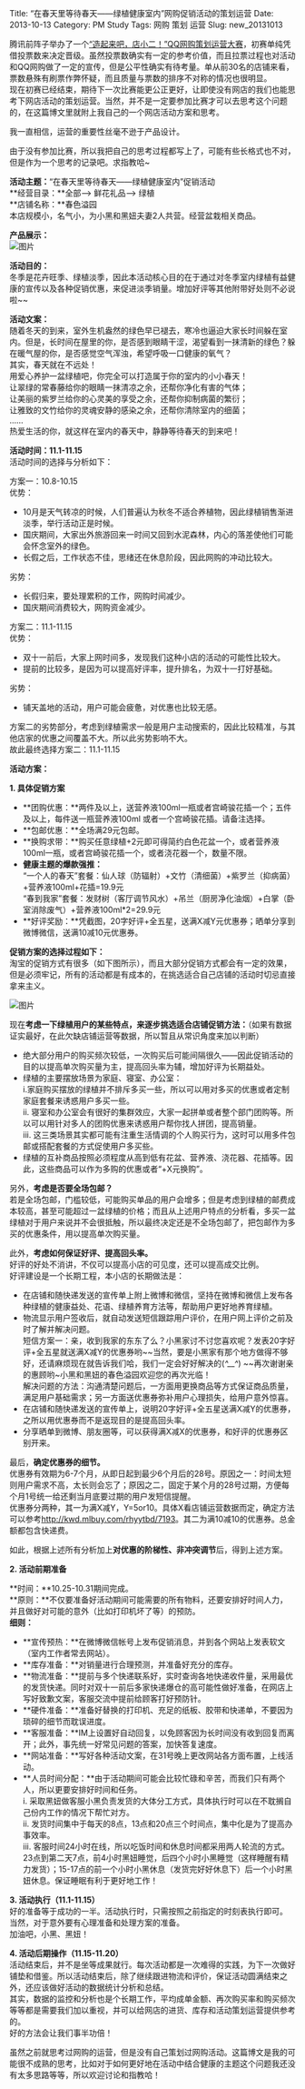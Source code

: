 Title: “在春天里等待春天——绿植健康室内”网购促销活动的策划运营
Date: 2013-10-13
Category: PM Study
Tags: 网购 策划 运营
Slug: new_20131013


腾讯前阵子举办了一个[“造起来吧，店小二！”QQ网购策划运营大赛](http://ecc.tencent.com/campus/)，初赛单纯凭借投票数来决定晋级。虽然投票数确实有一定的参考价值，而且拉票过程也对活动和QQ网购做了一定的宣传，但是公平性确实有待考量。单从前30名的店铺来看，票数悬殊有刷票作弊怀疑，而且质量与票数的排序不对称的情况也很明显。  
现在初赛已经结束，期待下一次比赛能更公正更好，让即使没有网店的我们也能思考下网店活动的策划运营。当然，并不是一定要参加比赛才可以去思考这个问题的，在这篇博文里就附上我自己的一个网店活动方案和思考。  

我一直相信，运营的重要性丝毫不逊于产品设计。

由于没有参加比赛，所以我把自己的思考过程都写上了，可能有些长格式也不对，但是作为一个思考的记录吧。求指教哈~



**活动主题：**“在春天里等待春天——绿植健康室内”促销活动  
**经营目录：**全部--> 鲜花礼品--> 绿植  
**店铺名称：**春色溢园  
本店规模小，名气小，为小黑和黑妞夫妻2人共营。经营盆栽相关商品。

**产品展示：**  
![图片](https://lh6.googleusercontent.com/-RaQ_UGVeToY/UlorjvVABFI/AAAAAAAAADk/JnVlXJm03RE/w746-h209-no/%25E4%25BA%25A7%25E5%2593%2581%25E5%25B1%2595%25E7%25A4%25BA.jpg "产品展示")

**活动目的：**  
冬季是花卉旺季、绿植淡季，因此本活动核心目的在于通过对冬季室内绿植有益健康的宣传以及各种促销优惠，来促进淡季销量。增加好评等其他附带好处则不必说啦~~

**活动文案：**  
随着冬天的到来，室外生机盎然的绿色早已褪去，寒冷也逼迫大家长时间躲在室内。但是，长时间在屋里的你，是否感到眼睛干涩，渴望看到一抹清新的绿色？躲在暖气屋的你，是否感觉空气浑浊，希望呼吸一口健康的氧气？  
其实，春天就在不远处！  
用爱心养护一盆绿植吧，你完全可以打造属于你的室内的小小春天！  
让翠绿的常春藤给你的眼睛一抹清凉之余，还帮你净化有害的气体；  
让美丽的紫罗兰给你的心灵美的享受之余，还帮你抑制病菌的繁衍；  
让雅致的文竹给你的灵魂安静的感染之余，还帮你清除室内的细菌；  
……  
热爱生活的你，就这样在室内的春天中，静静等待春天的到来吧！  

**活动时间：11.1-11.15**  
活动时间的选择与分析如下：  

方案一：10.8-10.15  
优势：

+ 10月是天气转凉的时候，人们普遍认为秋冬不适合养植物，因此绿植销售渐进淡季，举行活动正是时候。  
+ 国庆期间，大家出外旅游回来一时间又回到水泥森林，内心的落差使他们可能会怀念室外的绿色。  
+ 长假之后，工作状态不佳，思绪还在休息阶段，因此网购的冲动比较大。 

劣势：

+ 长假归来，要处理累积的工作，网购时间减少。  
+ 国庆期间消费较大，网购资金减少。 

方案二：11.1-11.15  
优势：  

+ 双十一前后，大家上网时间多，发现我们这种小店的活动的可能性比较大。  
+ 提前的比较多，是因为可以提高好评率，提升排名，为双十一打好基础。  

劣势：  

+ 铺天盖地的活动，用户可能会疲惫，对优惠也比较无感。  

方案二的劣势部分，考虑到绿植需求一般是用户主动搜索的，因此比较精准，与其他店家的优惠之间覆盖不大。所以此劣势影响不大。  
故此最终选择方案二：11.1-11.15  


**活动方案：**  

**1.	具体促销方案**  

+ **团购优惠：**两件及以上，送营养液100ml一瓶或者宫崎骏花插一个；五件及以上，每件送一瓶营养液100ml 或者一个宫崎骏花插。请备注选择。
+ **包邮优惠：**全场满29元包邮。
+ **换购求带：**购买任意绿植+2元即可得简约白色花盆一个，或者营养液100ml一瓶，或者宫崎骏花插一个，或者浇花器一个，数量不限。
+ **健康主题的爆款强推：**  
   “一个人的春天”套餐：仙人球（防辐射）+文竹（清细菌）+紫罗兰（抑病菌）+营养液100ml+花插=19.9元  
   “春到我家”套餐：发财树（客厅调节风水）+吊兰（厨房净化油烟）+白掌（卧室消除废气）+营养液100ml*2=29.9元  
+ **好评奖励：**凭截图，20字好评+全五星，送满X减Y元优惠券；晒单分享到微博微信，送满10减10元优惠券。

**促销方案的选择过程如下：**  
淘宝的促销方式有很多（如下图所示），而且大部分促销方式都会有一定的效果，但是必须牢记，所有的活动都是有成本的，在挑选适合自己店铺的活动时切忌直接拿来主义。  

![图片](https://lh3.googleusercontent.com/-UUHMlhoE-tc/UlorjsObAbI/AAAAAAAAADo/Pj4mADZPYIM/w1044-h393-no/%25E5%25B8%25B8%25E8%25A7%2581%25E7%25BD%2591%25E5%25BA%2597%25E4%25BF%2583%25E9%2594%2580%25E6%2596%25B9%25E5%25BC%258F.jpg "网店促销方式")

现在**考虑一下绿植用户的某些特点，来逐步挑选适合店铺促销方法：**（如果有数据证实最好，在此欠缺店铺运营等数据，所以暂且从常识角度来加以判断）  

+ 绝大部分用户的购买频次较低，一次购买后可能间隔很久——因此促销活动的目的以提高单次购买量为主，提高回头率为辅，增加好评为长期益处。
+ 绿植的主要摆放场景为家庭、寝室、办公室：  
	i.家庭购买摆放的绿植并不排斥多买一些，所以可以用对多买的优惠或者定制家庭套餐来诱惑用户多买一些。  
	ii.	寝室和办公室会有很好的集群效应，大家一起拼单或者整个部门团购等。所以可以用针对多人的团购优惠来诱惑用户帮你找人拼团，提高销量。  
	iii.	这三类场景其实都可能有注重生活情调的个人购买行为，这时可以用多件包邮或搭配套餐的方式促使用户多买些。  
+ 绿植的互补商品按照必须程度从高到低有花盆、营养液、浇花器、花插等。因此，这些商品可以作为多购的优惠或者“+X元换购”。

另外，**考虑是否要全场包邮？**  
若是全场包邮，门槛较低，可能购买单品的用户会增多；但是考虑到绿植的邮费成本较高，甚至可能超过一盆绿植的价格；而且从上述用户特点的分析看，多买一盆绿植对于用户来说并不会很抵触，所以最终决定还是不全场包邮了，把包邮作为多买的优惠条件，用以提高单次购买量。  

此外，**考虑如何保证好评、提高回头率。**  
好评的好处不消讲，不仅可以提高小店的可见度，还可以提高成交比例。  
好评建设是一个长期工程，本小店的长期做法是：  

+ 在店铺和随快递发送的宣传单上附上微博和微信，坚持在微博和微信上发布各种绿植的健康益处、花语、绿植养育方法等，帮助用户更好地养育绿植。
+ 物流显示用户签收后，就自动发送短信跟踪用户评价，在用户网上评价之前及时了解并解决问题。  
	短信方案一：亲，收到我家的东东了么？小黑家讨不讨您喜欢呢？发表20字好评+全五星就送满X减Y的优惠券哟~~当然，要是小黑家有那个地方做得不够好，还请麻烦现在就告诉我们哈，我们一定会好好解决的(*^__^*) ~~再次谢谢亲的惠顾哟~小黑和黑妞的春色溢园欢迎您的再次光临！  
	解决问题的方法：沟通清楚问题后，一方面用更换商品等方式保证商品质量，满足用户基础需求；另一方面送优惠券弥补用户心理损失，给用户意外惊喜。
+ 在店铺和随快递发送的宣传单上，说明20字好评+全五星送满X减Y的优惠券，之所以用优惠券而不是返现目的是提高回头率。
+ 分享晒单到微博、朋友圈等，可以获得满X减X的优惠券，和好评的优惠券区别开来。

最后，**确定优惠券的细节。**  
优惠券有效期为6-7个月，从即日起到最少6个月后的28号。原因之一：时间太短则用户需求不高，太长则会忘了；原因之二，固定于某个月的28号过期，方便每个月1号统一给还剩当月底要过期的用户发短信提醒。  
优惠券分两种，其一为满X减Y，Y=5or10。具体X看店铺运营数据而定，确定方法可以参考<http://kwd.mlbuy.com/rhyytbd/7193>。其二为满10减10的优惠券。总金额都包含快递费。  

如此，根据上述所有分析加上**对优惠的阶梯性、非冲突调节**后，得到上述方案。

**2.	活动前期准备**

**时间：**10.25-10.31期间完成。  
**原则：**不仅要准备好活动期间可能需要的所有物料，还要安排好时间人力，并且做好对可能的意外（比如打印机坏了等）的预防。  
**细则：**

+ **宣传预热：**在微博微信帐号上发布促销消息，并到各个网站上发表软文（室内工作者常去网站）。
+ **库存准备：**对销量进行合理预测，并准备好充分的库存。
+ **物流准备：**提前与多个快递联系好，实时查询各地快递收件量，采用最优的发货快递。同时对双十一前后多家快递爆仓的高可能性做好准备，在网店上写好致歉文案，客服交流中提前给顾客打好预防针。
+ **硬件准备：**准备好替换的打印机、充足的纸板、胶带和快递单，不要因为琐碎的细节而耽误进度。
+ **客服准备：**IM上设置好自动回复，以免顾客因为长时间没有收到回复而离开；此外，事先统一好常见问题的答案，加快答复速度。
+ **网站准备：**写好各种活动文案，在31号晚上更改网站各方面布置，上线活动。
+ **人员时间分配：**由于活动期间可能会比较忙碌和辛苦，而我们只有两个人，所以更要安排好时间和任务。  
	i.	采取黑妞做客服小黑负责发货的大体分工方式，具体执行时可以在不耽搁自己份内工作的情况下帮忙对方。  
	ii.	发货时间集中于每天的8点，13点和20点三个时间点，集中化是为了提高办事效率。  
	iii.	客服时间24小时在线，所以吃饭时间和休息时间都采用两人轮流的方式。23点到第二天7点，前4小时黑妞睡觉，后四个小时小黑睡觉（这样睡醒有精力发货）；15-17点的前一个小时小黑休息（发货完好好休息下）后一个小时黑妞休息。保证睡眠有利于更好地工作！

**3.	活动执行（11.1-11.15）**  
好的准备等于成功的一半。活动执行时，只需按照之前指定的时刻表执行即可。  
当然，对于意外要有心理准备和处理方案的准备。  
加油吧，小黑、黑妞！  

**4.	活动后期操作（11.15-11.20）**  
活动结束后，并不是坐等成果就行。每次活动都是一次难得的实践，为下一次做好铺垫和借鉴。所以活动结束后，除了继续跟进物流和评价，保证活动圆满结束之外，还应该做好活动的数据统计分析和总结。  
其实，数据的监控和分析也是个长期工作，平均成单金额、再次购买率和购买频次等等都是需要我们加以重视，并可以给网店的进货、库存和活动策划运营提供参考的。  
好的方法会让我们事半功倍！  


虽然之前就思考过网购的运营，但是没有自己策划过网购活动。这篇博文是我的可能很不成熟的思考，比如对于如何更好地在活动中结合健康的主题这个问题我还没有太多思路等等，所以欢迎讨论和指教哈！

